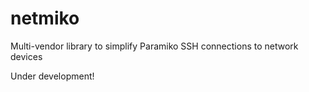 netmiko
=======

Multi-vendor library to simplify Paramiko SSH connections to network devices

Under development!
